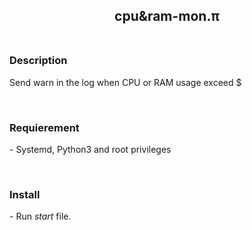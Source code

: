 <p align="center">
	<h2 align="center"> cpu&amp;ram-mon.&pi;<br><br> </h2>
</p>
<p>
<h3>Description</h3>
<p> Send warn in the log when CPU or RAM usage exceed $</p><br>
<h3>Requierement</h3>
<p> - Systemd, Python3 and root privileges</p><br>
<h3>Install</h3>
<p> - Run <i>start</i> file.
</p>

